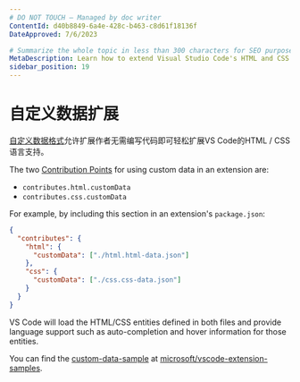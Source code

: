 ```yaml
---
# DO NOT TOUCH — Managed by doc writer
ContentId: d40b8849-6a4e-428c-b463-c8d61f18136f
DateApproved: 7/6/2023

# Summarize the whole topic in less than 300 characters for SEO purpose
MetaDescription: Learn how to extend Visual Studio Code's HTML and CSS language support.
sidebar_position: 19
---
```


# 自定义数据扩展

[自定义数据格式](https://github.com/microsoft/vscode-custom-data)允许扩展作者无需编写代码即可轻松扩展VS Code的HTML / CSS语言支持。

The two [Contribution Points](/api/references/contribution-points) for using custom data in an extension are:

- `contributes.html.customData`
- `contributes.css.customData`

For example, by including this section in an extension's `package.json`:

```json
{
  "contributes": {
    "html": {
      "customData": ["./html.html-data.json"]
    },
    "css": {
      "customData": ["./css.css-data.json"]
    }
  }
}
```

VS Code will load the HTML/CSS entities defined in both files and provide language support such as auto-completion and hover information for those entities.

You can find the [custom-data-sample](https://github.com/microsoft/vscode-extension-samples/tree/main/custom-data-sample) at [microsoft/vscode-extension-samples](https://github.com/microsoft/vscode-extension-samples).
